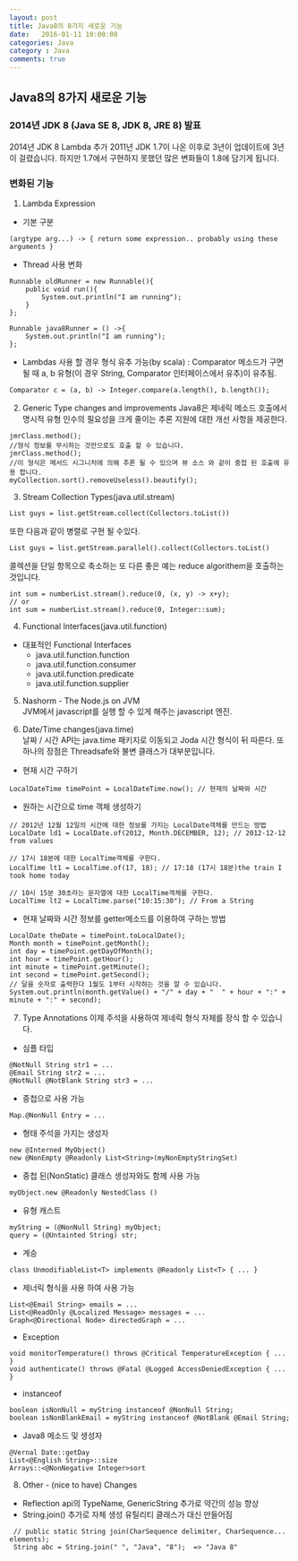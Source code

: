 ```yaml
---
layout: post
title: Java8의 8가지 새로운 기능
date:   2016-01-11 10:00:00
categories: Java
category : Java
comments: true 
---
```


Java8의 8가지 새로운 기능
-------------------------

### 2014년 JDK 8 (Java SE 8, JDK 8, JRE 8) 발표
2014년 JDK 8 Lambda 추가
2011년 JDK 1.7이 나온 이후로 3년이 업데이트에 3년이 걸렸습니다. 하지만 1.7에서 구현하지 못했던 많은 변화들이 1.8에 담기게 됩니다.

### 변화된 기능

1) Lambda Expression
- 기본 구분

~~~
(argtype arg...) -> { return some expression.. probably using these arguments }
~~~

- Thread 사용 변화

~~~
Runnable oldRunner = new Runnable(){
    public void run(){
        System.out.println("I am running");
    }
};

Runnable java8Runner = () ->{
    System.out.println("I am running");
};
~~~

- Lambdas 사용 할 경우 형식 유추 가능(by scala)
 : Comparator 메소드가 구면 될 때 a, b 유형(이 경우 String, Comparator 인터페이스에서 유추)이 유추됨.

~~~
Comparator c = (a, b) -> Integer.compare(a.length(), b.length());
~~~

2) Generic Type changes and improvements
Java8은 제네릭 메소드 호출에서 명시적 유형 인수의 필요성을 크게 줄이는 추론 지원에 대한 개선 사항을 제공한다.

~~~
jmrClass.method();
//형식 정보를 무시하는 것만으로도 호출 할 수 있습니다.
jmrClass.method();
//이 형식은 메서드 시그니처에 의해 추론 될 수 있으며 뷰 소스 와 같이 중첩 된 호출에 유용 합니다.
myCollection.sort().removeUseless().beautify();
~~~

3) Stream Collection Types(java.util.stream)

~~~
List guys = list.getStream.collect(Collectors.toList())
~~~

또한 다음과 같이 병렬로 구현 될 수있다.

~~~
List guys = list.getStream.parallel().collect(Collectors.toList()
~~~

콜렉션을 단일 항목으로 축소하는 또 다른 좋은 예는 reduce algorithem을 호출하는 것입니다.

~~~
int sum = numberList.stream().reduce(0, (x, y) -> x+y);
// or
int sum = numberList.stream().reduce(0, Integer::sum);
~~~

4) Functional Interfaces(java.util.function)  
* 대표적인 Functional Interfaces  
	+ java.util.function.function   
	+ java.util.function.consumer  
	+ java.util.function.predicate  
	+ java.util.function.supplier  

5) Nashorm - The Node.js on JVM  
JVM에서 javascript를 실행 할 수 있게 해주는 javascript 엔진.

6) Date/Time changes(java.time)  
날짜 / 시간 API는 java.time 패키지로 이동되고 Joda 시간 형식이 뒤 따른다. 또 하나의 장점은 Threadsafe와 불변 클래스가 대부분입니다.

* 현재 시간 구하기

~~~
LocalDateTime timePoint = LocalDateTime.now(); // 현재의 날짜와 시간
~~~

* 원하는 시간으로 time 객체 생성하기

~~~
// 2012년 12월 12일의 시간에 대한 정보를 가지는 LocalDate객체를 만드는 방법  
LocalDate ld1 = LocalDate.of(2012, Month.DECEMBER, 12); // 2012-12-12 from values

// 17시 18분에 대한 LocalTime객체를 구한다.
LocalTime lt1 = LocalTime.of(17, 18); // 17:18 (17시 18분)the train I took home today

// 10시 15분 30초라는 문자열에 대한 LocalTime객체를 구한다.
LocalTime lt2 = LocalTime.parse("10:15:30"); // From a String
~~~

* 현재 날짜와 시간 정보를 getter메소드를 이용하여 구하는 방법

~~~
LocalDate theDate = timePoint.toLocalDate();
Month month = timePoint.getMonth();
int day = timePoint.getDayOfMonth();
int hour = timePoint.getHour();
int minute = timePoint.getMinute();
int second = timePoint.getSecond();
// 달을 숫자로 출력한다 1월도 1부터 시작하는 것을 알 수 있습니다. 
System.out.println(month.getValue() + "/" + day + "  " + hour + ":" + minute + ":" + second);
~~~

7) Type Annotations
이제 주석을 사용하여 제네릭 형식 자체를 장식 할 수 있습니다.

* 심플 타입

~~~
@NotNull String str1 = ...
@Email String str2 = ...
@NotNull @NotBlank String str3 = ...
~~~

* 중첩으로 사용 가능

~~~
Map.@NonNull Entry = ...
~~~

* 형태 주석을 가지는 생성자 

~~~
new @Interned MyObject()
new @NonEmpty @Readonly List<String>(myNonEmptyStringSet)
~~~

* 중첩 된(NonStatic) 클래스 생성자와도 함께 사용 가능

~~~
myObject.new @Readonly NestedClass ()
~~~

* 유형 캐스트

~~~
myString = (@NonNull String) myObject; 
query = (@Untainted String) str;
~~~

* 계승

~~~
class UnmodifiableList<T> implements @Readonly List<T> { ... }
~~~

* 제너릭 형식을 사용 하여 사용 가능

~~~
List<@Email String> emails = ...
List<@ReadOnly @Localized Message> messages = ...
Graph<@Directional Node> directedGraph = ...
~~~

* Exception

~~~
void monitorTemperature() throws @Critical TemperatureException { ... }
void authenticate() throws @Fatal @Logged AccessDeniedException { ... }
~~~

* instanceof

~~~
boolean isNonNull = myString instanceof @NonNull String;
boolean isNonBlankEmail = myString instanceof @NotBlank @Email String;
~~~

* Java8 메소드 및 생성자

~~~
@Vernal Date::getDay
List<@English String>::size
Arrays::<@NonNegative Integer>sort
~~~


8) Other - (nice to have) Changes

- Reflection api의 TypeName, GenericString 추가로 약간의 성능 향상
- String.join() 추가로 자체 생성 유틸리티 클래스가 대신 만들어짐

~~~
 // public static String join(CharSequence delimiter, CharSequence... elements);
 String abc = String.join(" ", "Java", "8");  => "Java 8"
~~~